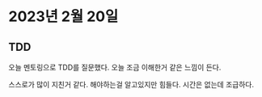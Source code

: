 <h1>2023년 2월 20일</h1>

<h2>TDD</h2>
오늘 멘토링으로 TDD를 질문했다. 오늘 조금 이해한거 같은 느낌이 든다.

스스로가 많이 지친거 같다. 해야하는걸 알고있지만 힘들다.
시간은 없는데 조급하다.
